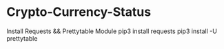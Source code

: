 # Crypto-Currency-Status

Install Requests && Prettytable Module
pip3 install requests
pip3 install -U prettytable

